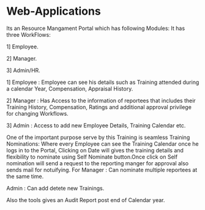 # Web-Applications
Its an Resource Mangament Portal which has following Modules:
It has three WorkFlows:

1] Employee.

2] Manager.

3] Admin/HR.

1] Employee : Employee can see his details such as Training attended during a calendar Year, Compensation, Appraisal History.

2] Manager : Has Access to the information of reportees that includes their Training History, Compensation, Ratings and additional approval privilege for changing Workflows.

3] Admin : Access to add new Employee Details, Training Calendar etc.

One of the important purpose serve by this Training is seamless Training Nominations: Where every Employee can see the Training Calendar once he logs in to the Portal, Clicking on Date will gives the training details and flexibility to nominate using Self Nominate button.Once click on Self nomination will send a request to the reporting manger for approval also sends mail for notuifying.
For Manager : Can nominate multiple reportees at the same time. 

Admin : Can add detete new Trainings.

Also the tools gives an Audit Report post end of Calendar year.
